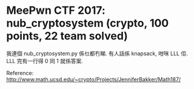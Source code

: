 # MeePwn CTF 2017: nub_cryptosystem (crypto, 100 points, 22 team solved)

我連個 nub_cryptosystem.py 係乜都冇睇. 
有人話係 knapsack, 咁咪 LLL 佢. LLL 完有一行得 0 同 1 就係答案.

Reference:
http://www.math.ucsd.edu/~crypto/Projects/JenniferBakker/Math187/
